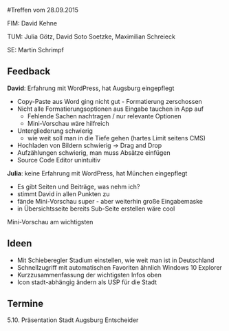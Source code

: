 #Treffen vom 28.09.2015

FIM: David Kehne

TUM: Julia Götz, David Soto Soetzke, Maximilian Schreieck

SE: Martin Schrimpf

## Feedback
**David**: Erfahrung mit WordPress, hat Augsburg eingepflegt
* Copy-Paste aus Word ging nicht gut - Formatierung zerschossen
* Nicht alle Formatierungsoptionen aus Eingabe tauchen in App auf
  * Fehlende Sachen nachtragen / nur relevante Optionen
  * Mini-Vorschau wäre hilfreich
* Untergliederung schwierig
  * wie weit soll man in die Tiefe gehen (hartes Limit seitens CMS)
* Hochladen von Bildern schwierig -> Drag and Drop
* Aufzählungen schwierig, man muss Absätze einfügen
* Source Code Editor unintuitiv

**Julia**: keine Erfahrung mit WordPress, hat München eingepflegt
* Es gibt Seiten und Beiträge, was nehm ich?
* stimmt David in allen Punkten zu
* fände Mini-Vorschau super - aber weiterhin große Eingabemaske
* in Übersichtsseite bereits Sub-Seite erstellen wäre cool

Mini-Vorschau am wichtigsten

## Ideen
* Mit Schieberegler Stadium einstellen, wie weit man ist in Deutschland
* Schnellzugriff mit automatischen Favoriten ähnlich Windows 10 Explorer
* Kurzzusammenfassung der wichtigsten Infos oben
* Icon stadt-abhängig ändern als USP für die Stadt


## Termine
5.10. Präsentation Stadt Augsburg Entscheider
